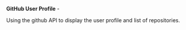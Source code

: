 **GitHub User Profile** - 

Using the github API to display the user profile and list of repositories.
